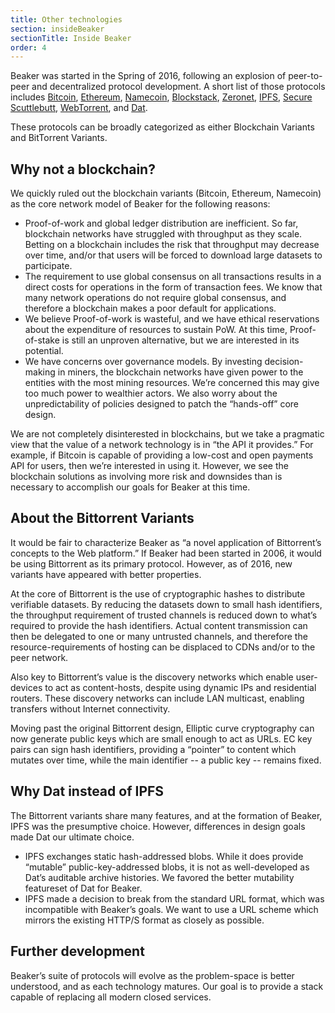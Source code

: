 ```yaml
---
title: Other technologies
section: insideBeaker
sectionTitle: Inside Beaker
order: 4
---
```


Beaker was started in the Spring of 2016, following an explosion of peer-to-peer and decentralized protocol development. A short list of those protocols includes [Bitcoin](https://bitcoin.org/), [Ethereum](https://www.ethereum.org/), [Namecoin](https://www.namecoin.org/), [Blockstack](https://blockstack.org/), [Zeronet](https://zeronet.io/), [IPFS](https://ipfs.io/), [Secure Scuttlebutt](https://www.scuttlebutt.nz/), [WebTorrent](https://webtorrent.io/), and [Dat](https://datproject.org/).

These protocols can be broadly categorized as either Blockchain Variants and BitTorrent Variants.

## Why not a blockchain?

We quickly ruled out the blockchain variants (Bitcoin, Ethereum, Namecoin) as the core network model of Beaker for the following reasons:

- Proof-of-work and global ledger distribution are inefficient. So far, blockchain networks have struggled with throughput as they scale. Betting on a blockchain includes the risk that throughput may decrease over time, and/or that users will be forced to download large datasets to participate.
- The requirement to use global consensus on all transactions results in a direct costs for operations in the form of transaction fees. We know that many network operations do not require global consensus, and therefore a blockchain makes a poor default for applications.
- We believe Proof-of-work is wasteful, and we have ethical reservations about the expenditure of resources to sustain PoW. At this time, Proof-of-stake is still an unproven alternative, but we are interested in its potential.
- We have concerns over governance models. By investing decision-making in miners, the blockchain networks have given power to the entities with the most mining resources. We’re concerned this may give too much power to wealthier actors. We also worry about the unpredictability of policies designed to patch the “hands-off” core design.

We are not completely disinterested in blockchains, but we take a pragmatic view that the value of a network technology is in “the API it provides.” For example, if Bitcoin is capable of providing a low-cost and open payments API for users, then we’re interested in using it. However, we see the blockchain solutions as involving more risk and downsides than is necessary to accomplish our goals for Beaker at this time.

## About the Bittorrent Variants

It would be fair to characterize Beaker as “a novel application of Bittorrent’s concepts to the Web platform.” If Beaker had been started in 2006, it would be using Bittorrent as its primary protocol. However, as of 2016, new variants have appeared with better properties.

At the core of Bittorrent is the use of cryptographic hashes to distribute verifiable datasets. By reducing the datasets down to small hash identifiers, the throughput requirement of trusted channels is reduced down to what’s required to provide the hash identifiers. Actual content transmission can then be delegated to one or many untrusted channels, and therefore the resource-requirements of hosting can be displaced to CDNs and/or to the peer network.

Also key to Bittorrent’s value is the discovery networks which enable user-devices to act as content-hosts, despite using dynamic IPs and residential routers. These discovery networks can include LAN multicast, enabling transfers without Internet connectivity.

Moving past the original Bittorrent design, Elliptic curve cryptography can now generate public keys which are small enough to act as URLs. EC key pairs can sign hash identifiers, providing a “pointer” to content which mutates over time, while the main identifier -- a public key -- remains fixed.

## Why Dat instead of IPFS

The Bittorrent variants share many features, and at the formation of Beaker, IPFS was the presumptive choice. However, differences in design goals made Dat our ultimate choice.

 - IPFS exchanges static hash-addressed blobs. While it does provide “mutable” public-key-addressed blobs, it is not as well-developed as Dat’s auditable archive histories. We favored the better mutability featureset of Dat for Beaker.
 - IPFS made a decision to break from the standard URL format, which was incompatible with Beaker’s goals. We want to use a URL scheme which mirrors the existing HTTP/S format as closely as possible.

## Further development

Beaker’s suite of protocols will evolve as the problem-space is better understood, and as each technology matures. Our goal is to provide a stack capable of replacing all modern closed services.
